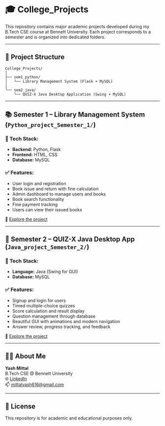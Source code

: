 
# 🎓 College_Projects

This repository contains major academic projects developed during my B.Tech CSE course at Bennett University. Each project corresponds to a semester and is organized into dedicated folders.

---

## 📁 Project Structure

```
College_Projects/
│
├── sem1_python/
│   └── Library Management System (Flask + MySQL)
│
└── sem2_java/
    └── QUIZ-X Java Desktop Application (Swing + MySQL)
```

---

## 📚 Semester 1 – Library Management System (`Python_project_Semester_1/`)

### 🔧 Tech Stack:
- **Backend:** Python, Flask
- **Frontend:** HTML, CSS
- **Database:** MySQL

### ✅ Features:
- User login and registration
- Book issue and return with fine calculation
- Admin dashboard to manage users and books
- Book search functionality
- Fine payment tracking
- Users can view their issued books

📂 [Explore the project](./Python_project_Semester_1)

---

## 📝 Semester 2 – QUIZ-X Java Desktop App (`Java_project_Semester_2/`)

### 🔧 Tech Stack:
- **Language:** Java (Swing for GUI)
- **Database:** MySQL

### ✅ Features:
- Signup and login for users
- Timed multiple-choice quizzes
- Score calculation and result display
- Question management through database
- Beautiful GUI with animations and modern navigation
- Answer review, progress tracking, and feedback

📂 [Explore the project](./Java_project_Semester_2)

---

## 🙋‍♂️ About Me

**Yash Mittal**  
B.Tech CSE @ Bennett University  
🌐 [LinkedIn](https://www.linkedin.com/in/mittalyash616)  
📫 mittalyash616@gmail.com

---

## 📌 License

This repository is for academic and educational purposes only.
